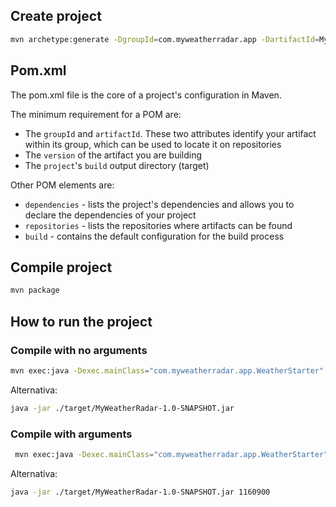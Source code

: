 ## Create project

```bash
mvn archetype:generate -DgroupId=com.myweatherradar.app -DartifactId=MyWeatherRadar -DarchetypeArtifactId=maven-archetype-quickstart -DinteractiveMode=false
```

## Pom.xml

The pom.xml file is the core of a project's configuration in Maven.

The minimum requirement for a POM are:
- The `groupId` and `artifactId`. These two attributes  identify your artifact within its group, which can be used to locate it on repositories
- The `version` of the artifact you are building
- The `project`'s `build` output directory (target)

Other POM elements are:
- `dependencies` - lists the project's dependencies and allows you to declare the dependencies of your project
- `repositories` - lists the repositories where artifacts can be found
- `build` - contains the default configuration for the build process

## Compile project

```bash
mvn package
```

## How to run the project

### Compile with no arguments

```bash
mvn exec:java -Dexec.mainClass="com.myweatherradar.app.WeatherStarter"
```

Alternativa:

```bash
java -jar ./target/MyWeatherRadar-1.0-SNAPSHOT.jar
```

### Compile with arguments

```bash
 mvn exec:java -Dexec.mainClass="com.myweatherradar.app.WeatherStarter" -Dexec.args="1160900"
```

Alternativa:

```bash
java -jar ./target/MyWeatherRadar-1.0-SNAPSHOT.jar 1160900
```
